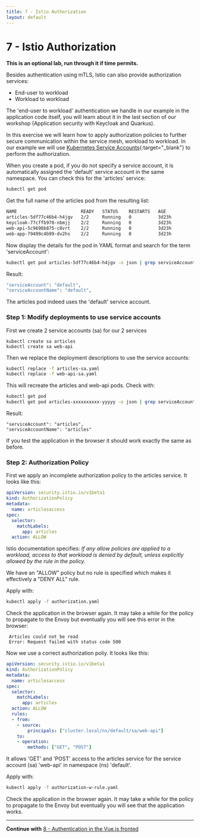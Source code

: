 ```yaml
---
title: 7 - Istio Authorization
layout: default
---
```


# 7 - Istio Authorization

**This is an optional lab, run through it if time permits.**

Besides authentication using mTLS, Istio can also provide authorization services:
* End-user to workload
* Workload to workload

The 'end-user to workload' authentication we handle in our example in the application code itself, you will learn about it in the last section of our workshop (Application security with Keycloak and Quarkus).

In this exercise we will learn how to apply authorization policies to further secure communication within the service mesh, workload to workload. In our example we will use [Kubernetes Service Accounts](https://v1-16.docs.kubernetes.io/docs/tasks/configure-pod-container/configure-service-account/){:target="_blank"} to perform the authorization.

When you create a pod, if you do not specify a service account, it is automatically assigned the 'default' service account in the same namespace. You can check this for the 'articles' service:

```sh
kubectl get pod
```

Get the full name of the articles pod from the resulting list:

```sh
NAME                        READY   STATUS    RESTARTS   AGE
articles-5df77c46b4-h4jgv   2/2     Running   0          3d23h
keycloak-77cffb978-nbmjj    2/2     Running   0          3d23h
web-api-5c9698b875-c8vrt    2/2     Running   0          3d23h
web-app-79499c4b99-dv2hs    2/2     Running   0          3d23h
```

Now display the details for the pod in YAML format and search for the term 'serviceAccount':

```sh
kubectl get pod articles-5df77c46b4-h4jgv -o json | grep serviceAccount
```

Result:

```sh
"serviceAccount": "default",
"serviceAccountName": "default",
```

The articles pod indeed uses the 'default' service account.

### Step 1: Modify deployments to use service accounts

First we create 2 service accounts (sa) for our 2 services

```
kubectl create sa articles
kubectl create sa web-api
```

Then we replace the deployment descriptions to use the service accounts: 

```sh
kubectl replace -f articles-sa.yaml
kubectl replace -f web-api-sa.yaml
```

This will recreate the articles and web-api pods. Check with:

```sh
kubectl get pod
kubectl get pod articles-xxxxxxxxxx-yyyyy -o json | grep serviceAccount
```
Result:

```
"serviceAccount": "articles",
"serviceAccountName": "articles"
```

If you test the application in the browser it should work exactly the same as before.

### Step 2: Authorization Policy

First we apply an incomplete authorization policy to the articles service. It looks like this:

```yaml
apiVersion: security.istio.io/v1beta1
kind: AuthorizationPolicy
metadata:
  name: articlesaccess
spec:
  selector:
    matchLabels:
      app: articles
  action: ALLOW
```

Istio documentation specifies: *If any allow policies are applied to a workload, access to that workload is denied by default, unless explicitly allowed by the rule in the policy.*

We have an "ALLOW" policy but no rule is specified which makes it effectively a "DENY ALL" rule.

Apply with:

```sh
kubectl apply -f authorization.yaml
```

Check the application in the browser again. It may take a while for the policy to propagate to the Envoy but eventually you will see this error in the browser:

```
 Articles could not be read
 Error: Request failed with status code 500
```

Now we use a correct authorization poliy. It looks like this:

```yaml
apiVersion: security.istio.io/v1beta1
kind: AuthorizationPolicy
metadata:
  name: articlesaccess
spec:
  selector:
    matchLabels:
      app: articles
  action: ALLOW
  rules:
  - from:
    - source:
        principals: ["cluster.local/ns/default/sa/web-api"]
    to:
    - operation:
        methods: ["GET", "POST"]    
```        

It allows 'GET' and 'POST' access to the articles service for the service account (sa) 'web-api' in namespace (ns) 'default'. 

Apply with:


```sh
kubectl apply -f authorization-w-rule.yaml
```

Check the application in the browser again. It may take a while for the policy to propagate to the Envoy but eventually you will see that the application works.

---

**Continue with** [8 - Authentication in the Vue.js fronted](../04-app-sec-exercise/APPLICATION_AUTHENTICATION.md)